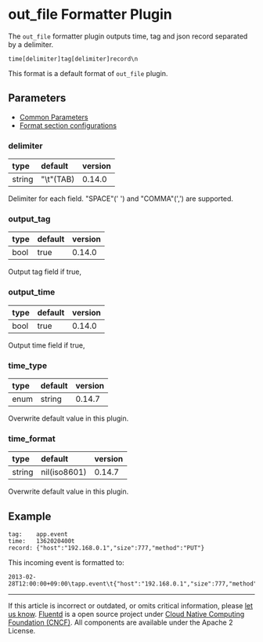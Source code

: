 # out\_file Formatter Plugin

The `out_file` formatter plugin outputs time, tag and json record
separated by a delimiter.

``` {.CodeRay}
time[delimiter]tag[delimiter]record\n
```

This format is a default format of `out_file` plugin.


## Parameters

-   [Common Parameters](/configuration/plugin-common-parameters.md)
-   [Format section configurations](/configuration/format-section.md)


### delimiter

| type   | default    | version |
|:-------|:-----------|:--------|
| string | "\\t"(TAB) | 0.14.0  |

Delimiter for each field. "SPACE"(' ') and "COMMA"(',') are supported.


### output\_tag

| type | default | version |
|:-----|:--------|:--------|
| bool | true    | 0.14.0  |

Output tag field if true,


### output\_time

| type | default | version |
|:-----|:--------|:--------|
| bool | true    | 0.14.0  |

Output time field if true,


### time\_type

| type | default | version |
|:-----|:--------|:--------|
| enum | string  | 0.14.7  |

Overwrite default value in this plugin.


### time\_format

| type   | default      | version |
|:-------|:-------------|:--------|
| string | nil(iso8601) | 0.14.7  |

Overwrite default value in this plugin.


## Example

``` {.CodeRay}
tag:    app.event
time:   1362020400t
record: {"host":"192.168.0.1","size":777,"method":"PUT"}
```

This incoming event is formatted to:

``` {.CodeRay}
2013-02-28T12:00:00+09:00\tapp.event\t{"host":"192.168.0.1","size":777,"method":"PUT"}
```


------------------------------------------------------------------------

If this article is incorrect or outdated, or omits critical information, please [let us know](https://github.com/fluent/fluentd-docs/issues?state=open).
[Fluentd](http://www.fluentd.org/) is a open source project under [Cloud Native Computing Foundation (CNCF)](https://cncf.io/). All components are available under the Apache 2 License.
